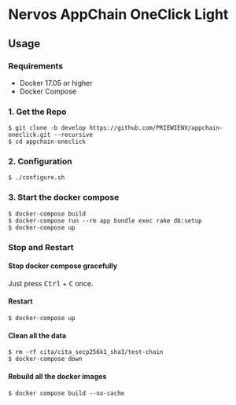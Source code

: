 # Nervos AppChain OneClick Light

## Usage

### Requirements

- Docker 17.05 or higher
- Docker Compose

### 1. Get the Repo

```shell
$ git clone -b develop https://github.com/PRIEWIENV/appchain-oneclick.git --recursive
$ cd appchain-oneclick
```

### 2. Configuration

```shell
$ ./configure.sh
```

### 3. Start the docker compose

```shell
$ docker-compose build
$ docker-compose run --rm app bundle exec rake db:setup
$ docker-compose up
```

### Stop and Restart

#### Stop docker compose gracefully

Just press <kbd>Ctrl</kbd> + <kbd>C</kbd> once.

#### Restart

```shell
$ docker-compose up
```

#### Clean all the data

```shell
$ rm -rf cita/cita_secp256k1_sha3/test-chain
$ docker-compose down
```

#### Rebuild all the docker images

```shell
$ docker compose build --no-cache
```
